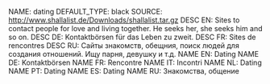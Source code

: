 NAME:   dating
DEFAULT_TYPE: black
SOURCE: http://www.shallalist.de/Downloads/shallalist.tar.gz
DESC EN: Sites to contact people for love and living together. He seeks her, she seeks him and so on.
DESC DE: Kontaktbörsen für das Leben zu zweit.
DESC FR: Sites de rencontres
DESC RU: Сайты знакомств, обещния, поиск людей для создания отношений. Ищу парня, девушку и т.д.
NAME EN: Dating
NAME DE: Kontaktbörsen
NAME FR: Rencontre
NAME IT: Incontri
NAME NL: Dating
NAME PT: Dating
NAME ES: Dating
NAME RU: Знакомства, общение

